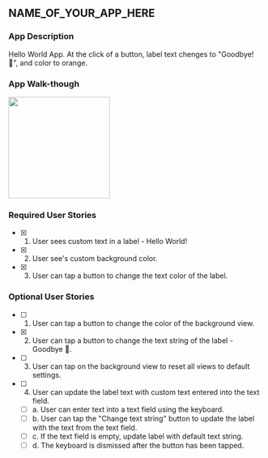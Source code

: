 ## NAME_OF_YOUR_APP_HERE

### App Description
Hello World App. At the click of a button, label text chenges to "Goodbye! 👋", and color to orange.

### App Walk-though

<img src="http://g.recordit.co/ACpPTnDp8I.gif" width=200><br>


### Required User Stories
- [x] 1. User sees custom text in a label - Hello World!
- [x] 2. User see's custom background color.
- [x] 3. User can tap a button to change the text color of the label.

### Optional User Stories
- [ ] 1. User can tap a button to change the color of the background view.
- [x] 2. User can tap a button to change the text string of the label - Goodbye 👋.
- [ ] 3. User can tap on the background view to reset all views to default settings.
- [ ] 4. User can update the label text with custom text entered into the text field.
   - [ ] a. User can enter text into a text field using the keyboard.
   - [ ] b. User can tap the "Change text string" button to update the label with the text from the text field.
   - [ ] c. If the text field is empty, update label with default text string.
   - [ ] d. The keyboard is dismissed after the button has been tapped.
